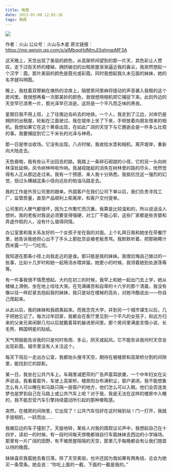 ```yaml
---
title: 晚霞
date: 2023-01-08 12:01:26
tags: 晚霞
---
```


![](https://p.ipic.vip/rvdkpt.jpg)

作者：火山
公众号：火山与木星
原文链接：https://mp.weixin.qq.com/s/aIMbqqHdMmJl3qlmgpMF3A

这天晚上，天空出现了美丽的颜色，从高架桥间望到的那一片天，其色彩让人赞叹。走下过街天桥的楼梯，拥挤破旧的出租房屋渐渐逼近我的鼻尖，我突然想起一个汉字：霞。那片美丽的颜色是霞光或彩霞。同时我想起我久未见面的妹妹，她的名字就叫明霞。


晚上，我枕着双臂躺在燠热的凉席上，隔壁房间里麻将搓动的声音袭入我租的这个房间里。我很想再看一次那美妙的颜色，我很想用相机把它捕捉下来。此刻外边的天空早已漆黑一片，那光泽早已消逝，这将是一个平凡而乏味的黑夜。


星期日我不用上班，上了往南边岛屿去的地铁。一个人，我走到了江边，对岸仍是拥挤的出租屋，轮船在江面驶过。我在堤岸上坐了下来，手侧放着向朋友借来的相机。我想如果它在这个黄昏出现，在如此广阔的天空下与它邂逅会是一件多么壮观的事。我要捕捉到它二千米长的光泽与神奇。


那一日是惨淡收场。它没有出现。八点时候，我收拾水壶和相机，离开堤岸，重新向大陆走去。

天色昏暗，我有些认不出回去的路。我踏上一条碎石砌就的小径，它的另一头向树林深处延伸。风令树林哗啦作响。我凝视陡起的消失在树林里的路的尽头，恍然觉得有人正从那边走过来。我有一个预感，来人我十分熟悉。我抵抗住这一强烈的幻觉，扭过头横越这条小径向远处的柏油马路走去。


我的工作是外贸公司里的跟单。外国客户在我们公司下单以后，我们负责寻找工厂，监管质量，直至产品顺利上柜离岸，和客户交付提单。

公司里的人脾气都很坏，因为工作繁忙而沉重。我算是比较温和的，所以说话没人想听。我的老板对我说必须要变得强硬，对工厂不能心软，这些厂家都是些贪婪和弄虚作假的人，没有什么值得同情。


办公室里和我关系友好的一个女孩子坐在我的对面。上个礼拜日我和她坐在茶餐厅里，她告诉我她担心出不了手头上那批货会被老板责骂。我默默听着，把那碗椰汁西米露一勺一勺吃完。


我知道在那条小径上向我走近的是谁。那只能是我的妹妹。我很后悔自己做过的一些事，比如十几岁时和她一起用汤水喂弃猫，她更小的时候，我领着她到处游荡等等。


有一件事我很不情愿想起。大约在初三的时候，我早上和她一起出门去上学，她从楼梯上滑倒，坐在地上哇哇大哭。在充满痛苦和自卑的十六岁的那个清晨，我没有像以往一样赶紧去抱起我的妹妹，我只是站在楼梯的高处，对她冷酷说出——你自己爬起来。


从此以后，我的妹妹和我疏离起来。而我念完大学，并到另一个城市谋生以后，几乎把她忘记了。每次过年回家，我都会在客厅里见到一个平凡的女孩子，和远方归来的父亲兄弟闲聊几句以后就戴着耳机躲进房间里。那个房间里满是言情小说、长毛熊、韩国明星的贴纸。


天气预报能告诉我的只是何时有雨、多云，阴天或起风。它不能告诉我何时天空会出现彩霞。城市里没有人关注这个。

每天下班后一走出办公室，我都抬头搜寻天空，期待在被楼房和高架桥分割的间隙里，能找到它的踪影。

某一日，我坐在公共汽车上。车厢里减肥茶的广告声震耳欲聋，一个中年妇女在尖声说话。我看着窗外，车驶上高架桥，楼房阳台布满积尘，窗户紧闭，我不能想象怎么有人可以睡在和马路只隔一层窗户的地方，他们怎么可以入眠。他们会否连发梦也是梦到自己在马路上或公共汽车上呢？对于我，我是无法在这样的楼房中入睡的，我不能忍受汽车引擎持续震动所引起的那种晕眩感。


突然，在楼房的间隙里，它出现了！公共汽车恰好在这时候到站！门一打开，我就手提相机，一跃而出……


我被后边的车子撞到了。天旋地转，某些人对我的围观议论声中，我想起自己在十四岁，读初一的时候，有一段时间每天傍晚都骑自行车载妹妹去西边的小学操场。那里有一片广阔的田野，有不被房屋阻隔的天空，那里几乎每晚都会有让我们翘首以待的晚霞。


妹妹喜欢我载她去看日落，除了天空美丽，也许还因为我如果有两角钱，总会为她买一条雪条。她会说：“你吃上面的一截，下面的一截是我的。”

